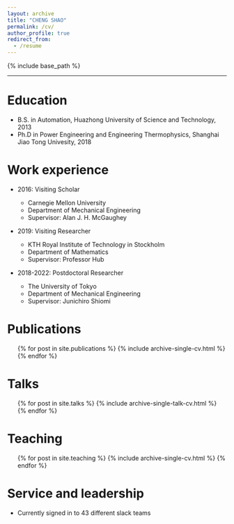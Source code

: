 ```yaml
---
layout: archive
title: "CHENG SHAO"
permalink: /cv/
author_profile: true
redirect_from:
  - /resume
---
```


{% include base_path %}

--------------------------------------------------

Education
======
* B.S. in Automation, Huazhong University of Science and Technology, 2013
* Ph.D in Power Engineering and Engineering Thermophysics, Shanghai Jiao Tong Univesity, 2018

Work experience
======
* 2016: Visiting Scholar
  * Carnegie Mellon University
  * Department of Mechanical Engineering
  * Supervisor: Alan J. H. McGaughey

* 2019: Visiting Researcher
  * KTH Royal Institute of Technology in Stockholm
  * Department of Mathematics 
  * Supervisor: Professor Hub

* 2018-2022: Postdoctoral Researcher
  * The University of Tokyo
  * Department of Mechanical Engineering
  * Supervisor: Junichiro Shiomi
  

Publications
======
  <ul>{% for post in site.publications %}
    {% include archive-single-cv.html %}
  {% endfor %}</ul>
  
Talks
======
  <ul>{% for post in site.talks %}
    {% include archive-single-talk-cv.html %}
  {% endfor %}</ul>
  
Teaching
======
  <ul>{% for post in site.teaching %}
    {% include archive-single-cv.html %}
  {% endfor %}</ul>
  
Service and leadership
======
* Currently signed in to 43 different slack teams
